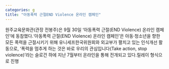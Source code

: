 ```yaml
---
categories: g
title: "아동폭력 근절END Violence 온라인 캠페인"
---
```

원주교육문화관(관장 전봉주)은 9월 30일 &lsquo;아동폭력 근절(END Violence) 온라인 캠페인&rsquo;에 동참했다.&lsquo;아동폭력 근절(END Violence) 온라인 캠페인&rsquo;은 아동&middot;청소년을 향한 모든 폭력을 근절시키기 위해 유니세프한국위원회와 외교부가 펼치고 있는 인식개선 활동으로, &lsquo;폭력을 멈추게 하는 것은 바로 우리의 관심입니다(Take action, stop violence)&rsquo;라는 슬로건 하에 지난 7월부터 온라인을 통해 전개되고 있다.릴레이 형식으로 진행